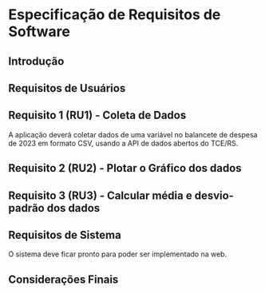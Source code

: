 # Especificação de Requisitos de Software


## Introdução


## Requisitos de Usuários


## Requisito 1 (RU1) - Coleta de Dados
A aplicação deverá coletar dados de uma variável no balancete de despesa de 2023 em formato CSV, usando a API de dados abertos do TCE/RS.


## Requisito 2 (RU2) - Plotar o Gráfico dos dados


## Requisito 3 (RU3) - Calcular média e desvio-padrão dos dados 




## Requisitos de Sistema

O sistema deve ficar pronto para poder ser implementado na web.


## Considerações Finais